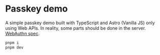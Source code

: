 # Passkey demo

A simple passkey demo built with TypeScript and Astro (Vanilla JS) only using Web APIs. In reality, some parts should be done in the server. [WebAuthn spec](https://www.w3.org/TR/webauthn-2/).

```bash
pnpm i
pnpm dev
```
